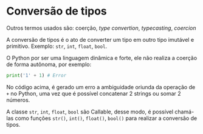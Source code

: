 # Conversão de tipos

Outros termos usados são: coerção, _type convertion_, _typecasting_, _coercion_

A conversão de tipos é o ato de converter um tipo em outro tipo imutável e primitivo. Exemplo: `str`, `int`, `float`, `bool`.

O Python por ser uma linguagem dinâmica e forte, ele não realiza a coerção de forma autônoma, por exemplo:

```python
print('1' + 1) # Error
```

No código acima, é gerado um erro a ambiguidade oriunda da operação de `+` no Python, uma vez que é possível concatenar 2 strings ou somar 2 números.

A classe `str`, `int`, `float`, `bool` são Callable, desse modo, é possível chamá-las como funções `str()`, `int()`, `float()`, `bool()` para realizar a conversão de tipos.
